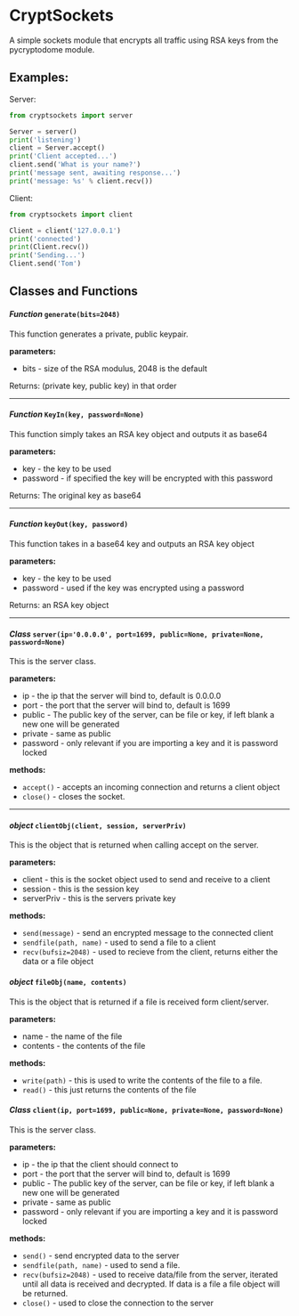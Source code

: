 # CryptSockets

A simple sockets module that encrypts all traffic using RSA keys from the pycryptodome module.


## Examples:

Server:

```python
from cryptsockets import server

Server = server()
print('listening')
client = Server.accept()
print('Client accepted...')
client.send('What is your name?')
print('message sent, awaiting response...')
print('message: %s' % client.recv())
```

Client:

```python
from cryptsockets import client

Client = client('127.0.0.1')
print('connected')
print(Client.recv())
print('Sending...')
Client.send('Tom')
```

## Classes and Functions

#### *Function* `generate(bits=2048)`

   This function generates a private, public keypair.
  
   **parameters:**   
   * bits - size of the RSA modulus, 2048 is the default
  
   Returns: (private key, public key) in that order
   <hr>
   
#### *Function* `KeyIn(key, password=None)`

   This function simply takes an RSA key object and outputs it as base64
   
   **parameters:**
   * key - the key to be used
   * password - if specified the key will be encrypted with this password
   
   Returns: The original key as base64
   
   <hr>
   
#### *Function* `keyOut(key, password)`

   This function takes in a base64 key and outputs an RSA key object
   
   **parameters:**
   * key - the key to be used
   * password - used if the key was encrypted using a password
   
   Returns: an RSA key object

   <hr>
   
#### *Class* `server(ip='0.0.0.0', port=1699, public=None, private=None, password=None)`

   This is the server class.
  
   **parameters:**
   * ip - the ip that the server will bind to, default is 0.0.0.0
   * port - the port that the server will bind to, default is 1699
   * public - The public key of the server, can be file or key, if left blank a new one will be generated
   * private - same as public
   * password - only relevant if you are importing a key and it is password locked

   **methods:**
   * `accept()` - accepts an incoming connection and returns a client object
   * `close()` - closes the socket.
   <hr>
   
#### *object* `clientObj(client, session, serverPriv)`

   This is the object that is returned when calling accept on the server.
   
   **parameters:**
   * client - this is the socket object used to send and receive to a client
   * session - this is the session key
   * serverPriv - this is the servers private key
   
   **methods:**
   * `send(message)` - send an encrypted message to the connected client
   * `sendfile(path, name)` - used to send a file to a client
   * `recv(bufsiz=2048)` - used to recieve from the client, returns either the data or a file object
   
#### *object* `fileObj(name, contents)`

   This is the object that is returned if a file is received form client/server. 
   
   **parameters:**
   * name - the name of the file
   * contents - the contents of the file
   
   **methods:**
   * `write(path)` - this is used to write the contents of the file to a file.
   *  `read()` - this just returns the contents of the file

#### *Class* `client(ip, port=1699, public=None, private=None, password=None)`

   This is the server class.
  
   **parameters:**
   * ip - the ip that the client should connect to
   * port - the port that the server will bind to, default is 1699
   * public - The public key of the server, can be file or key, if left blank a new one will be generated
   * private - same as public
   * password - only relevant if you are importing a key and it is password locked

   **methods:**
   * `send()` - send encrypted data to the server
   * `sendfile(path, name)` - used to send a file.
   * `recv(bufsiz=2048)` - used to receive data/file from the server, iterated until all data is received and decrypted. If data is a file a file object will be returned.
   * `close()` - used to close the connection to the server

